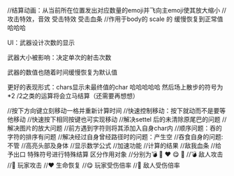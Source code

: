 //结算动画：从当前所在位置发出对应数量的emoji并飞向主emoji使其放大缩小
//攻击特效，音效 受击特效 受击血条
//作用于body的 scale 的 缓慢恢复到正常值哈哈哈

UI：武器设计次数的显示

武器大小被影响：决定单次的射击次数

武器的数值也随着时间缓慢恢复为默认值

更好的表现形式：chars显示未最终值的char 哈哈哈哈哈 然后场上散步的符号为 *2 /2之类的运算将会立马结算（还需要再想想）

//按下方向键立刻移动一格并重新计算时间
//快速控制移动：按下就动而不是要等他移动
//快速按下相同按键也可实现移动
//解决settel 后的未清除原尾巴的问题
//解决图片的放大问题
//前方遇到字符则将其添加入自身char内
//顺序问题：吞的字符的排序有问题
//解决经过自身曾经路径时的问题：产生空
//吞食自身的问题:不管
//高亮头部及身体
//显示数学公式
//加速功能
//计算的结果
//敌我血条
//给予出口 特殊符号进行特殊结算 区分作用对象
//分别为💣 🏹 ❤️ 😋 🐣
//💣 敌人攻击
//🏹 玩家攻击
//❤️ 生命恢复
//😋 玩家受伤倍率
//🐣 敌人受伤倍率
